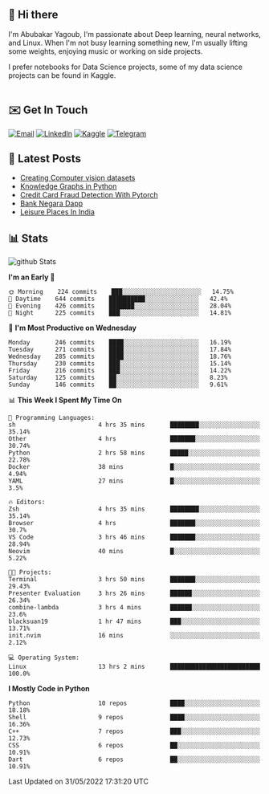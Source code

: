 ## 👋 Hi there

I'm Abubakar Yagoub, I'm passionate about Deep learning, neural networks, and
Linux. When I'm not busy learning something new, I'm usually lifting some
weights, enjoying music or working on side projects.

I prefer notebooks for Data Science projects, some of my data science projects
can be found in Kaggle. <br> <br>

## ✉️ Get In Touch

[![Email](https://img.shields.io/badge/Email-f1f1f1?style=for-the-badge&logo=gmail&logoColor=0f111a)](mailto:hi@blacksuan19.dev)
[![LinkedIn](https://img.shields.io/badge/LinkedIn-0077B5?style=for-the-badge&logo=linkedin&logoColor=white)](https://www.linkedin.com/in/blacksuan19/)
[![Kaggle](https://img.shields.io/badge/Kaggle-5acfff?style=for-the-badge&logo=kaggle&logoColor=white)](http://kaggle.com/abubakaryagob/)
[![Telegram](https://img.shields.io/badge/Telegram-2CA5E0?style=for-the-badge&logo=telegram&logoColor=white)](https://t.me/blacksuan19)

## 📩 Latest Posts

<!-- BLOG-POST-LIST:START -->
- [Creating Computer vision datasets](http://blacksuan19.dev/blog/creating-datasets/)
- [Knowledge Graphs in Python](http://blacksuan19.dev/projects/Knowledge_Graphs/)
- [Credit Card Fraud Detection With Pytorch](http://blacksuan19.dev/projects/credit-card-fraud-detection-with-pytorch/)
- [Bank Negara Dapp](http://blacksuan19.dev/projects/bank-negara/)
- [Leisure Places In India](http://blacksuan19.dev/projects/leisure-places-in-india/)
<!-- BLOG-POST-LIST:END -->

## 📊 Stats

![github Stats](https://github-readme-stats.vercel.app/api?username=blacksuan19&theme=github_dark&show_icons=true&count_private=true&custom_title=Github%20Stats&hide_border=true)

<!--START_SECTION:waka-->
**I'm an Early 🐤** 

```text
🌞 Morning    224 commits    ███░░░░░░░░░░░░░░░░░░░░░░   14.75% 
🌆 Daytime    644 commits    ██████████░░░░░░░░░░░░░░░   42.4% 
🌃 Evening    426 commits    ███████░░░░░░░░░░░░░░░░░░   28.04% 
🌙 Night      225 commits    ███░░░░░░░░░░░░░░░░░░░░░░   14.81%

```
📅 **I'm Most Productive on Wednesday** 

```text
Monday       246 commits    ████░░░░░░░░░░░░░░░░░░░░░   16.19% 
Tuesday      271 commits    ████░░░░░░░░░░░░░░░░░░░░░   17.84% 
Wednesday    285 commits    ████░░░░░░░░░░░░░░░░░░░░░   18.76% 
Thursday     230 commits    ███░░░░░░░░░░░░░░░░░░░░░░   15.14% 
Friday       216 commits    ███░░░░░░░░░░░░░░░░░░░░░░   14.22% 
Saturday     125 commits    ██░░░░░░░░░░░░░░░░░░░░░░░   8.23% 
Sunday       146 commits    ██░░░░░░░░░░░░░░░░░░░░░░░   9.61%

```


📊 **This Week I Spent My Time On** 

```text
💬 Programming Languages: 
sh                       4 hrs 35 mins       ████████░░░░░░░░░░░░░░░░░   35.14% 
Other                    4 hrs               ███████░░░░░░░░░░░░░░░░░░   30.74% 
Python                   2 hrs 58 mins       █████░░░░░░░░░░░░░░░░░░░░   22.78% 
Docker                   38 mins             █░░░░░░░░░░░░░░░░░░░░░░░░   4.94% 
YAML                     27 mins             █░░░░░░░░░░░░░░░░░░░░░░░░   3.5%

🔥 Editors: 
Zsh                      4 hrs 35 mins       ████████░░░░░░░░░░░░░░░░░   35.14% 
Browser                  4 hrs               ███████░░░░░░░░░░░░░░░░░░   30.7% 
VS Code                  3 hrs 46 mins       ███████░░░░░░░░░░░░░░░░░░   28.94% 
Neovim                   40 mins             █░░░░░░░░░░░░░░░░░░░░░░░░   5.22%

🐱‍💻 Projects: 
Terminal                 3 hrs 50 mins       ███████░░░░░░░░░░░░░░░░░░   29.43% 
Presenter Evaluation     3 hrs 26 mins       ██████░░░░░░░░░░░░░░░░░░░   26.34% 
combine-lambda           3 hrs 4 mins        ██████░░░░░░░░░░░░░░░░░░░   23.6% 
blacksuan19              1 hr 47 mins        ███░░░░░░░░░░░░░░░░░░░░░░   13.71% 
init.nvim                16 mins             ░░░░░░░░░░░░░░░░░░░░░░░░░   2.12%

💻 Operating System: 
Linux                    13 hrs 2 mins       █████████████████████████   100.0%

```

**I Mostly Code in Python** 

```text
Python                   10 repos            ████░░░░░░░░░░░░░░░░░░░░░   18.18% 
Shell                    9 repos             ████░░░░░░░░░░░░░░░░░░░░░   16.36% 
C++                      7 repos             ███░░░░░░░░░░░░░░░░░░░░░░   12.73% 
CSS                      6 repos             ██░░░░░░░░░░░░░░░░░░░░░░░   10.91% 
Dart                     6 repos             ██░░░░░░░░░░░░░░░░░░░░░░░   10.91%

```



 Last Updated on 31/05/2022 17:31:20 UTC
<!--END_SECTION:waka-->
